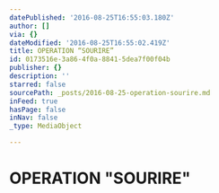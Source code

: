 ```yaml
---
datePublished: '2016-08-25T16:55:03.180Z'
author: []
via: {}
dateModified: '2016-08-25T16:55:02.419Z'
title: OPERATION “SOURIRE”
id: 0173516e-3a86-4f0a-8841-5dea7f00f04b
publisher: {}
description: ''
starred: false
sourcePath: _posts/2016-08-25-operation-sourire.md
inFeed: true
hasPage: false
inNav: false
_type: MediaObject

---
```

# OPERATION "SOURIRE"
